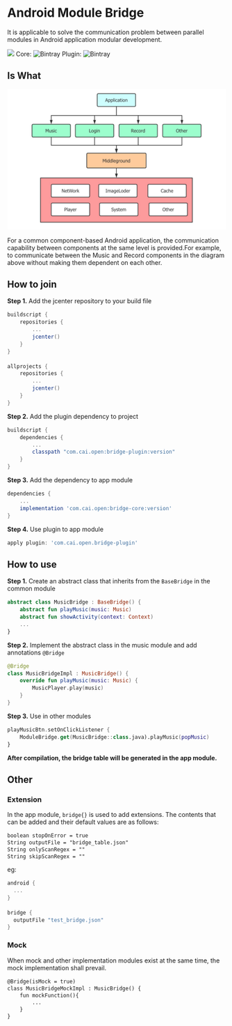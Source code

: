 # Android Module Bridge

It is applicable to solve the communication problem between parallel modules in Android application modular development.

![](https://img.shields.io/github/license/gittosuperfly/AndroidModuleBridge)   Core: ![Bintray](https://img.shields.io/bintray/v/broccoli/bridge/bridge-core)   Plugin: ![Bintray](https://img.shields.io/bintray/v/broccoli/bridge/bridge-plugin)



## Is What

![](img/Image1.png)

For a common component-based Android application, the communication capability between components at the same level is provided.For example, to communicate between the Music and Record components in the diagram above without making them dependent on each other.



## How to join

**Step 1.** Add the jcenter repository to your build file

```groovy
buildscript {
    repositories {
        ...
        jcenter()
    }
}

allprojects {
    repositories {
        ...
        jcenter()
    }
}
```



**Step 2.** Add the plugin dependency to project

```groovy
buildscript {
    dependencies {
        ...
        classpath "com.cai.open:bridge-plugin:version"
    }
}
```



**Step 3.** Add the dependency to app module

```groovy
dependencies {
	...
    implementation 'com.cai.open:bridge-core:version'
}
```



**Step 4.** Use plugin to app module

```groovy
apply plugin: 'com.cai.open.bridge-plugin'
```



## How to use

**Step 1.** Create an abstract class that inherits from the `BaseBridge` in the common module

```kotlin
abstract class MusicBridge : BaseBridge() {
    abstract fun playMusic(music: Music)
    abstract fun showActivity(context: Context)
    ...
}
```



**Step 2.** Implement the abstract class in the music module and add annotations `@Bridge`

```kotlin
@Bridge
class MusicBridgeImpl : MusicBridge() {
    override fun playMusic(music: Music) {
        MusicPlayer.play(music)
    }
}
```



**Step 3.** Use in other modules

```kotlin
playMusicBtn.setOnClickListener {
    ModuleBridge.get(MusicBridge::class.java).playMusic(popMusic)
}
```



**After compilation, the bridge table will be generated in the app module.**



## Other

### Extension

In the app module, `bridge{}` is used to add extensions. The contents that can be added and their default values are as follows:

```
boolean stopOnError = true
String outputFile = "bridge_table.json"
String onlyScanRegex = ""
String skipScanRegex = ""
```

eg:

```groovy
android {
  ...
}

bridge {
  outputFile "test_bridge.json"
}
```

### Mock

When mock and other implementation modules exist at the same time, the mock implementation shall prevail.

```
@Bridge(isMock = true)
class MusicBridgeMockImpl : MusicBridge() {
	fun mockFunction(){
		...
	}
}
```



